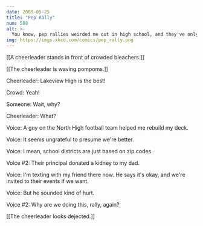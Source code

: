 ```yaml
---
date: 2009-05-25
title: "Pep Rally"
num: 588
alt: >-
  You know, pep rallies weirded me out in high school, and they've only gotten creepier in retrospect.
img: https://imgs.xkcd.com/comics/pep_rally.png
---
```

[[A cheerleader stands in front of crowded bleachers.]]

[[The cheerleader is waving pompoms.]]

Cheerleader: Lakeview High is the best!

Crowd: Yeah!

Someone: Wait, why?

Cheerleader: What?

Voice: A guy on the North High football team helped me rebuild my deck.

Voice: It seems ungrateful to presume we're better.

Voice: I mean, school districts are just based on zip codes.

Voice #2: Their principal donated a kidney to my dad.

Voice: I'm texting with my friend there now. He says it's okay, and we're invited to their events if we want.

Voice: But he sounded kind of hurt.

Voice #2: Why are we doing this, rally, again?

[[The cheerleader looks dejected.]]

